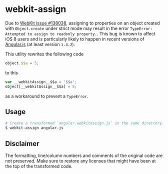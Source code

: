 # webkit-assign

Due to [WebKit issue #138038][], assigning to properties on an object created
with `Object.create` under strict mode may result in the error `TypeError:
Attempted to assign to readonly property.`. This bug is known to affect iOS 8
users and is particularly likely to happen in recent versions of [Angular.js][]
(at least version `1.4.2`).

This utility rewrites the following code

```js
object.$$a = 5;
```

to this

```js
var __webkitAssign__$$a = '$$a';
object[__webkitAssign__$$a] = 5;
```

as a workaround to prevent a `TypeError`.

## Usage

```bash
# Create a transformed `angular.webkitassign.js` in the same directory:
$ webkit-assign angular.js
```

## Disclaimer

The formatting, line/column numbers and comments of the original code are not
preserved. Make sure to restore any licenses that might have been at the top of
the transformed code.

[WebKit issue #138038]: https://bugs.webkit.org/show_bug.cgi?id=138038
[Angular.js]: https://angularjs.org/
